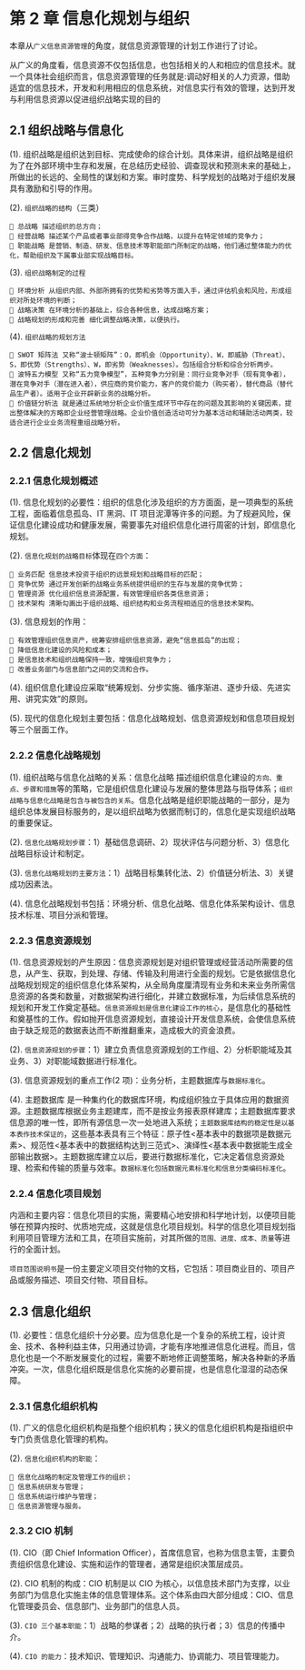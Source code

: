 # 第 2 章 信息化规划与组织

本章从`广义信息资源管理`的角度，就信息资源管理的计划工作进行了讨论。

从广义的角度看，信息资源不仅包括信息，也包括相关的人和相应的信息技术。就一个具体社会组织而言，信息资源管理的任务就是:调动好相关的人力资源，借助适宜的信息技术，开发和利用相应的信息系统，对信息实行有效的管理，达到开发与利用信息资源以促进组织战略实现的目的

## 2.1 组织战略与信息化

(1). 组织战略是组织达到目标、完成使命的综合计划。具体来讲，组织战略是组织为了在外部环境中生存和发展，在总结历史经验、调查现状和预测未来的基础上，所做出的长远的、全局性的谋划和方案。审时度势、科学规划的战略对于组织发展具有激励和引导的作用。

(2). `组织战略的结构`（三类）

     总战略 描述组织的总方向；
     经营战略 描述某个产品或者事业部得竞争合作战略，以提升在特定领域的竞争力；
     职能战略 是营销、制造、研发、信息技术等职能部门所制定的战略，他们通过整体能力的优化，帮助组织及下属事业部实现战略目标。

(3). `组织战略制定的过程`

     环境分析 从组织内部、外部所拥有的优势和劣势等方面入手，通过评估机会和风险，形成组织对所处环境的判断；
     战略决策 在环境分析的基础上，综合各种信息，达成战略方案；
     战略规划的形成和完善 细化调整战略决策，以便执行。

(4). `组织战略的规划方法`

     SWOT 矩阵法 又称“波士顿矩阵”：O，即机会（Opportunity）、W，即威胁（Threat）、S，即优势（Strengths）、W，即劣势（Weaknesses）。包括组合分析和综合分析两步。
     波特五力模型 又称“五力竞争模型”，五种竞争力分别是：同行业竞争对手（现有竞争者），潜在竞争对手（潜在进入者），供应商的竞价能力，客户的竞价能力（购买者），替代商品（替代品生产者）。适用于企业开辟新业务的战略分析。
     价值链分析法 就是通过系统地分析企业价值生成环节中存在的问题及其影响的关键因素，提出整体解决的方略即企业经营管理战略。企业价值创造活动可分为基本活动和辅助活动两类，较适合进行企业业务流程重组战略分析。

## 2.2 信息化规划

### 2.2.1 信息化规划概述

(1). 信息化规划的必要性：组织的信息化涉及组织的方方面面，是一项典型的系统工程，面临着信息孤岛、IT 黑洞、IT 项目泥潭等许多的问题。为了规避风险，保证信息化建设成功和健康发展，需要事先对组织信息化进行周密的计划，即信息化规划。

(2). `信息化规划的战略目标`体现在`四个方面`：

     业务匹配 信息技术投资于组织的远景规划和战略目标的匹配；
     竞争优势 通过开发创新的战略业务系统提供组织的生存与发展的竞争优势；
     管理资源 优化组织信息资源配置，有效管理组织各类信息资源；
     技术架构 清晰勾画出于组织战略、组织结构和业务流程相适应的信息技术架构。

(3). 信息规划的作用：

     有效管理组织信息资产，统筹安排组织信息资源，避免“信息孤岛”的出现；
     降低信息化建设的风险和成本；
     是信息技术和组织战略保持一致，增强组织竞争力；
     改善业务部门与信息部门之间的交流和合作。

(4). 组织信息化建设应采取“统筹规划、分步实施、循序渐进、逐步升级、先进实用、讲究实效”的原则。

(5). 现代的信息化规划主要包括：信息化战略规划、信息资源规划和信息项目规划等三个层面工作。

### 2.2.2 信息化战略规划

(1). 组织战略与信息化战略的关系：信息化战略 描述组织信息化建设的`方向、重点、步骤和措施`等的策略，它是组织信息化建设与发展的整体思路与指导体系；`组织战略与信息化战略是包含与被包含的关系`。信息化战略是组织职能战略的一部分，是为组织总体发展目标服务的，是以组织战略为依据而制订的，信息化是实现组织战略的重要保证。

(2). `信息化战略规划步骤`：1）基础信息调研、2）现状评估与问题分析、3）信息化战略目标设计和制定。

(3). `信息化战略规划的主要方法`：1）战略目标集转化法、2）价值链分析法、3）关键成功因素法。

(4). 信息化战略规划书包括：环境分析、信息化战略、信息化体系架构设计、信息技术标准、项目分派和管理。

### 2.2.3 信息资源规划

(1). 信息资源规划的产生原因：信息资源规划是对组织管理或经营活动所需要的信息，从产生、获取，到处理、存储、传输及利用进行全面的规划。它是依据信息化战略规划规定的组织信息化体系架构，从全局角度厘清现有业务和未来业务所需信息资源的各类和数量，对数据架构进行细化，并建立数据标准，为后续信息系统的规划和开发工作奠定基础。`信息资源规划是信息化建设工作的核心`，是信息化的基础性和奠基性的工作。假如抛开信息资源规划，直接设计开发信息系统，会使信息系统由于缺乏规范的数据表达而不断推翻重来，造成极大的资金浪费。

(2). `信息资源规划的步骤`：1）建立负责信息资源规划的工作组、2）分析职能域及其业务、3）对职能域数据进行标准化。

(3). 信息资源规划的重点工作(2 项)：业务分析，主题数据库与`数据标准化`。

(4). 主题数据库 是一种集约化的数据库环境，构成组织独立于具体应用的数据资源。主题数据库根据业务主题建库，而不是按业务报表原样建库；主题数据库要求信息源的唯一性，即所有源信息一次一处地进入系统；`主题数据库结构的稳定性是以基本表作技术保证的`，这些基本表具有三个特征：原子性<基本表中的数据项是数据元素>、规范性<基本表中的数据结构达到三范式>、演绎性<基本表中数据能生成全部输出数据>。主题数据库建立以后，要进行数据标准化，它决定着信息资源处理、检索和传输的质量与效率。`数据标准化包括数据元素标准化和信息分类编码标准化`。

### 2.2.4 信息化项目规划

内涵和主要内容：信息化项目的实施，需要精心地安排和科学地计划，以便项目能够在预算内按时、优质地完成，这就是信息化项目规划。科学的信息化项目规划指利用项目管理方法和工具，在项目实施前，对其所做的`范围、进度、成本、质量`等进行的全面计划。

`项目范围说明书`是一份主要定义项目交付物的文档，它包括：项目商业目的、项目产品或服务描述、项目交付物、项目目标。

## 2.3 信息化组织

(1). 必要性：信息化组织十分必要。应为信息化是一个复杂的系统工程，设计资金、技术、各种利益主体，只用通过协调，才能有序地推进信息化进程。而且，信息化也是一个不断发展变化的过程，需要不断地修正调整策略，解决各种新的矛盾冲突。一次，信息化组织既是信息化实施的必要前提，也是信息化湿湿的动态保障。

### 2.3.1 信息化组织机构

(1). 广义的信息化组织机构是指整个组织机构；狭义的信息化组织机构是指组织中专门负责信息化管理的机构。

(2). `信息化组织机构的职能`：

     信息化战略的制定及管理工作的组织；
     信息系统研发与管理；
     信息系统运行维护与管理；
     信息资源管理与服务。

### 2.3.2 CIO 机制

(1). CIO（即 Chief Information Officer），首席信息官，也称为信息主管，主要负责组织信息化建设、实施和运作的管理者，通常是组织决策层成员。

(2). CIO 机制的构成：CIO 机制是以 CIO 为核心，以信息技术部门为支撑，以业务部门为信息化实施主体的信息管理体系。这个体系由四大部分组成：CIO、信息化管理委员会、信息部门、业务部门的信息人员。

(3). `CIO 三个基本职能`：1）战略的参谋者；2）战略的执行者；3）信息的传播中介。

(4). `CIO 的能力`：技术知识、管理知识、沟通能力、协调能力、项目管理能力。
